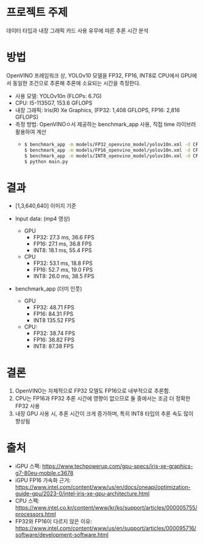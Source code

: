 # 프로젝트 주제
데이터 타입과 내장 그래픽 카드 사용 유무에 따른 추론 시간 분석

# 방법
OpenVINO 프레임워크 상, YOLOv10 모델을 FP32, FP16, INT8로 CPU에서 GPU에서 동일한 조건으로 추론해 추론에 소요되는 시간을 측정한다.
- 사용 모델: YOLOv10n (FLOPs: 6.7G)
- CPU: I5-1135G7, 153.6 GFLOPS
- 내장 그래픽: Iris(R) Xe Graphics, (FP32: 1,408 GFLOPS, FP16: 2,816 GFLOPS)
- 측정 방법: OpenVINOㅇ서 제공하는 benchmark_app 사용, 직접 time 라이브러 활용하여 계산
  - ```bash
    $ benchmark_app -m models/FP32_openvino_model/yolov10n.xml -d CPU -api async -shape "[1,3,640,640]" -t 15 -infer_precision f32
    $ benchmark_app -m models/FP16_openvino_model/yolov10n.xml -d CPU -api async -shape "[1,3,640,640]" -t 15 -infer_precision
    $ benchmark_app -m models/INT8_openvino_model/yolov10n.xml -d CPU -api async -shape "[1,3,640,640]" -t 15 -infer_precision
    $ python main.py
    ```
# 결과
- [1,3,640,640] 이미지 기준

- Input data: (mp4 영상)
  - GPU
    - FP32: 27.3 ms, 36.6 FPS
    - FP16: 27.1 ms, 36.8 FPS
    - INT8: 18.1 ms, 55.4 FPS
  - CPU
    - FP32: 53.1 ms, 18.8 FPS
    - FP16: 52.7 ms, 19.0 FPS
    - INT8: 26.0 ms, 38.5 FPS
- benchmark_app (더미 인풋)
  - GPU
    - FP32: 48.71 FPS
    - FP16: 84.31 FPS
    - INT8 135.52 FPS
  - CPU:
    - FP32: 38.74 FPS
    - FP16: 38.82 FPS
    - INT8: 87.38 FPS

# 결론
1. OpenVINO는 자체적으로 FP32 모델도 FP16으로 내부적으로 추론함.
2. CPU는 FP16과 FP32 추론 시간에 영향이 없으므로 둘 중에서는 조금 더 정확한 FP32 사용
3. 내장 GPU 사용 시, 추론 시간이 크게 증가하며, 특히 INT8 타입의 추론 속도 많이 향상됨

# 출처
- iGPU 스펙: https://www.techpowerup.com/gpu-specs/iris-xe-graphics-g7-80eu-mobile.c3678
- iGPU FP16 가속화 근거: https://www.intel.com/content/www/us/en/docs/oneapi/optimization-guide-gpu/2023-0/intel-iris-xe-gpu-architecture.html
- CPU 스펙: https://www.intel.co.kr/content/www/kr/ko/support/articles/000005755/processors.html
- FP32와 FP16이 다르지 않은 이유: https://www.intel.com/content/www/us/en/support/articles/000095716/software/development-software.html